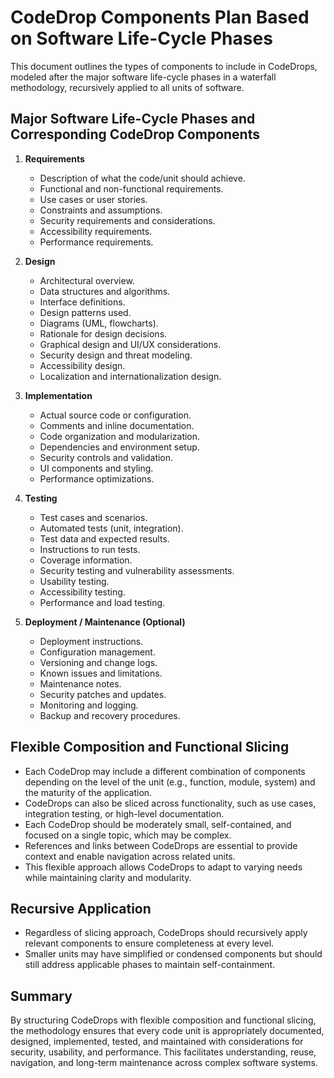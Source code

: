 # CodeDrop Components Plan Based on Software Life-Cycle Phases

This document outlines the types of components to include in CodeDrops, modeled after the major software life-cycle phases in a waterfall methodology, recursively applied to all units of software.

## Major Software Life-Cycle Phases and Corresponding CodeDrop Components

1. **Requirements**
   - Description of what the code/unit should achieve.
   - Functional and non-functional requirements.
   - Use cases or user stories.
   - Constraints and assumptions.
   - Security requirements and considerations.
   - Accessibility requirements.
   - Performance requirements.

2. **Design**
   - Architectural overview.
   - Data structures and algorithms.
   - Interface definitions.
   - Design patterns used.
   - Diagrams (UML, flowcharts).
   - Rationale for design decisions.
   - Graphical design and UI/UX considerations.
   - Security design and threat modeling.
   - Accessibility design.
   - Localization and internationalization design.

3. **Implementation**
   - Actual source code or configuration.
   - Comments and inline documentation.
   - Code organization and modularization.
   - Dependencies and environment setup.
   - Security controls and validation.
   - UI components and styling.
   - Performance optimizations.

4. **Testing**
   - Test cases and scenarios.
   - Automated tests (unit, integration).
   - Test data and expected results.
   - Instructions to run tests.
   - Coverage information.
   - Security testing and vulnerability assessments.
   - Usability testing.
   - Accessibility testing.
   - Performance and load testing.

5. **Deployment / Maintenance (Optional)**
   - Deployment instructions.
   - Configuration management.
   - Versioning and change logs.
   - Known issues and limitations.
   - Maintenance notes.
   - Security patches and updates.
   - Monitoring and logging.
   - Backup and recovery procedures.

## Flexible Composition and Functional Slicing

- Each CodeDrop may include a different combination of components depending on the level of the unit (e.g., function, module, system) and the maturity of the application.
- CodeDrops can also be sliced across functionality, such as use cases, integration testing, or high-level documentation.
- Each CodeDrop should be moderately small, self-contained, and focused on a single topic, which may be complex.
- References and links between CodeDrops are essential to provide context and enable navigation across related units.
- This flexible approach allows CodeDrops to adapt to varying needs while maintaining clarity and modularity.

## Recursive Application

- Regardless of slicing approach, CodeDrops should recursively apply relevant components to ensure completeness at every level.
- Smaller units may have simplified or condensed components but should still address applicable phases to maintain self-containment.

## Summary

By structuring CodeDrops with flexible composition and functional slicing, the methodology ensures that every code unit is appropriately documented, designed, implemented, tested, and maintained with considerations for security, usability, and performance. This facilitates understanding, reuse, navigation, and long-term maintenance across complex software systems.
